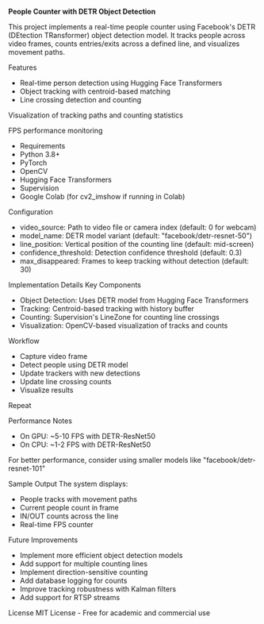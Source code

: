 **People Counter with DETR Object Detection**

This project implements a real-time people counter using Facebook's DETR (DEtection TRansformer) object detection model. It tracks people across video frames, counts entries/exits across a defined line, and visualizes movement paths.

Features

- Real-time person detection using Hugging Face Transformers
- Object tracking with centroid-based matching
- Line crossing detection and counting

Visualization of tracking paths and counting statistics

FPS performance monitoring

- Requirements
- Python 3.8+
- PyTorch
- OpenCV
- Hugging Face Transformers
- Supervision
- Google Colab (for cv2_imshow if running in Colab)

Configuration

- video_source: Path to video file or camera index (default: 0 for webcam)
- model_name: DETR model variant (default: "facebook/detr-resnet-50")
- line_position: Vertical position of the counting line (default: mid-screen)
- confidence_threshold: Detection confidence threshold (default: 0.3)
- max_disappeared: Frames to keep tracking without detection (default: 30)

Implementation Details
Key Components

- Object Detection: Uses DETR model from Hugging Face Transformers
- Tracking: Centroid-based tracking with history buffer
- Counting: Supervision's LineZone for counting line crossings
- Visualization: OpenCV-based visualization of tracks and counts

Workflow

- Capture video frame
- Detect people using DETR model
- Update trackers with new detections
- Update line crossing counts
- Visualize results

Repeat

Performance Notes

- On GPU: ~5-10 FPS with DETR-ResNet50
- On CPU: ~1-2 FPS with DETR-ResNet50

For better performance, consider using smaller models like "facebook/detr-resnet-101"

Sample Output
The system displays:

- People tracks with movement paths
- Current people count in frame
- IN/OUT counts across the line
- Real-time FPS counter

Future Improvements

- Implement more efficient object detection models
- Add support for multiple counting lines
- Implement direction-sensitive counting
- Add database logging for counts
- Improve tracking robustness with Kalman filters
- Add support for RTSP streams

License
MIT License - Free for academic and commercial use

